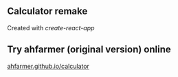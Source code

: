 Calculator remake
---

Created with *create-react-app*



Try ahfarmer (original version) online
---

[ahfarmer.github.io/calculator](https://ahfarmer.github.io/calculator/)


